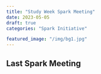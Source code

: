 ```yaml
---
title: "Study Week Spark Meeting"
date: 2023-05-05
draft: true
categories: "Spark Initiative"

featured_image: "/img/bg1.jpg"
---
```


## Last Spark Meeting